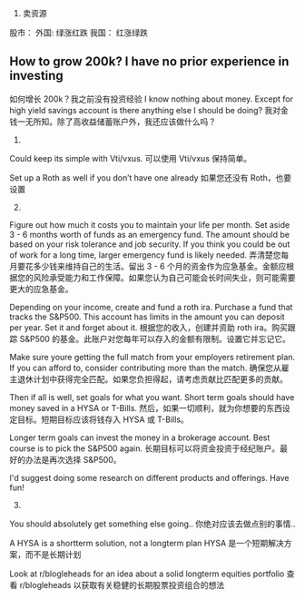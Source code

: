 1. 卖资源

股市： 
外国:   绿涨红跌
我国： 红涨绿跌


## How to grow 200k? I have no prior experience in investing
如何增长 200k？我之前没有投资经验
I know nothing about money. Except for high yield savings account is there anything else I should be doing?
我对金钱一无所知。除了高收益储蓄账户外，我还应该做什么吗？

1. 

Could keep its simple with Vti/vxus.
可以使用 Vti/vxus 保持简单。

Set up a Roth as well if you don’t have one already
如果您还没有 Roth，也要设置

2. 


Figure out how much it costs you to maintain your life per month. Set aside 3 - 6 months worth of funds as an emergency fund. The amount should be based on your risk tolerance and job security. If you think you could be out of work for a long time, larger emergency fund is likely needed.
弄清楚您每月要花多少钱来维持自己的生活。留出 3 - 6 个月的资金作为应急基金。金额应根据您的风险承受能力和工作保障。如果您认为自己可能会长时间失业，则可能需要更大的应急基金。

Depending on your income, create and fund a roth ira. Purchase a fund that tracks the S&P500. This account has limits in the amount you can deposit per year. Set it and forget about it.
根据您的收入，创建并资助 roth ira。购买跟踪 S&P500 的基金。此账户对您每年可以存入的金额有限制。设置它并忘记它。

Make sure youre getting the full match from your employers retirement plan. If you can afford to, consider contributing more than the match.
确保您从雇主退休计划中获得完全匹配。如果您负担得起，请考虑贡献比匹配更多的贡献。

Then if all is well, set goals for what you want. Short term goals should have money saved in a HYSA or T-Bills.
然后，如果一切顺利，就为你想要的东西设定目标。短期目标应该将钱存入 HYSA 或 T-Bills。

Longer term goals can invest the money in a brokerage account. Best course is to pick the S&P500 again.
长期目标可以将资金投资于经纪账户。最好的办法是再次选择 S&P500。

I'd suggest doing some research on different products and offerings. Have fun!

3. 


You should absolutely get something else going..
你绝对应该去做点别的事情..

A HYSA is a shortterm solution, not a longterm plan
HYSA 是一个短期解决方案，而不是长期计划

Look at r/blogleheads for an idea about a solid longterm equities portfolio
查看 r/blogleheads 以获取有关稳健的长期股票投资组合的想法
